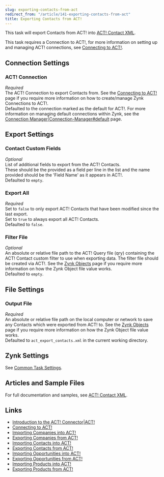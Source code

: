 ```yaml
---
slug: exporting-contacts-from-act
redirect_from: "/article/141-exporting-contacts-from-act"
title: Exporting Contacts from ACT!
---
```

This task will export Contacts from ACT! into [ACT! Contact XML](act!-contact-xml).

This task requires a Connection to ACT!, for more information on setting up and managing ACT! connections, see 	[Connecting to ACT!](connecting-to-act!).

## Connection Settings
### ACT! Connection  
_Required_  
The ACT! Connection to export Contacts from. See the [Connecting to ACT!](connecting-to-act!) page if you require more information on how to create/manage Zynk Connections to ACT!.  
Defaulted to the connection marked as the default for ACT!. For more information on managing default connections within Zynk, see the [Connection Manager|Connection-Manager#default](connection-manager|connection-manager#default) page.

## Export Settings
### Contact Custom Fields
_Optional_  
List of additional fields to export from the ACT! Contacts.  
These should be the provided as a field per line in the list and the name provided should be the 'Field Name' as it appears in ACT!.  
Defaulted to `empty`.

### Export All
_Required_  
Set to `false` to only export ACT! Contacts that have been modified since the last export.  
Set to `true` to always export all ACT! Contacts.  
Defaulted to `false`.

### Filter File
_Optional_  
An absolute or relative file path to the ACT! Query file (qry) containing the ACT! Contact custom filter to use when exporting data. The filter file should be created via ACT!. See the [Zynk Objects](zynk-objects) page if you require more information on how the Zynk Object file value works.  
Defaulted to `empty`.

## File Settings
### Output File
_Required_  
An absolute or relative file path on the local computer or network to save any Contacts which were exported from ACT! to. See the [Zynk Objects](zynk-objects) page if you require more information on how the Zynk Object file value works.  
Defaulted to `act_export_contacts.xml` in the current working directory.

## Zynk Settings
See [Common Task Settings](common-task-settings).

## Articles and Sample Files
For full documentation and samples, see [ACT! Contact XML](act!-contact-xml).

## Links
- [Introduction to the ACT! Connector|ACT!](introduction-to-the-act!-connector|act!)
- [Connecting to ACT!](connecting-to-act!)
- [Importing Companies into ACT!](importing-companies-into-act!)
- [Exporting Companies from ACT!](exporting-companies-from-act!)
- [Importing Contacts into ACT!](importing-contacts-into-act!)
- [Exporting Contacts from ACT!](exporting-contacts-from-act!)
- [Importing Opportunities into ACT!](importing-opportunities-into-act!)
- [Exporting Opportunities from ACT!](exporting-opportunities-from-act!)
- [Importing Products into ACT!](importing-products-into-act!)
- [Exporting Products from ACT!](exporting-products-from-act!)